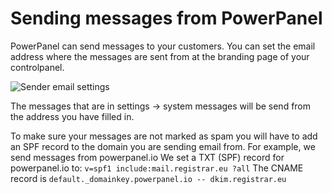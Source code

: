 # Sending messages from PowerPanel

PowerPanel can send messages to your customers. You can set the email address where the messages are sent from at the branding page of your controlpanel.

![Sender email settings](/supportpages/images/sender_email_settings.png)

The messages that are in settings -> system messages will be send from the address you have filled in.

To make sure your messages are not marked as spam you will have to add an SPF record to the domain you are sending email from.
For example, we send messages from powerpanel.io
We set a TXT (SPF) record for powerpanel.io to: ```v=spf1 include:mail.registrar.eu ?all```
The CNAME record is ```default._domainkey.powerpanel.io -- dkim.registrar.eu```
